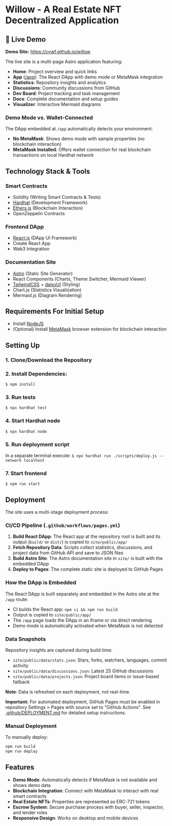 # Willow - A Real Estate NFT Decentralized Application

[//]:"inspired-by-Zillow" 

## 🎯 Live Demo

**Demo Site:** https://cywf.github.io/willow

The live site is a multi-page Astro application featuring:
- **Home**: Project overview and quick links
- **App** ([/app](https://cywf.github.io/willow/app)): The React DApp with demo mode or MetaMask integration
- **Statistics**: Repository insights and analytics
- **Discussions**: Community discussions from GitHub
- **Dev Board**: Project tracking and task management
- **Docs**: Complete documentation and setup guides
- **Visualizer**: Interactive Mermaid diagrams

### Demo Mode vs. Wallet-Connected

The DApp embedded at `/app` automatically detects your environment:
- **No MetaMask**: Shows demo mode with sample properties (no blockchain interaction)
- **MetaMask Installed**: Offers wallet connection for real blockchain transactions on local Hardhat network

## Technology Stack & Tools

### Smart Contracts
- Solidity (Writing Smart Contracts & Tests)
- [Hardhat](https://hardhat.org/) (Development Framework)
- [Ethers.js](https://docs.ethers.io/v5/) (Blockchain Interaction)
- OpenZeppelin Contracts

### Frontend DApp
- [React.js](https://reactjs.org/) (DApp UI Framework)
- Create React App
- Web3 Integration

### Documentation Site
- [Astro](https://astro.build/) (Static Site Generator)
- React Components (Charts, Theme Switcher, Mermaid Viewer)
- [TailwindCSS](https://tailwindcss.com/) + [daisyUI](https://daisyui.com/) (Styling)
- Chart.js (Statistics Visualization)
- Mermaid.js (Diagram Rendering)

## Requirements For Initial Setup
- Install [NodeJS](https://nodejs.org/en/)
- (Optional) Install [MetaMask](https://metamask.io/) browser extension for blockchain interaction

## Setting Up
### 1. Clone/Download the Repository

### 2. Install Dependencies:
`$ npm install`

### 3. Run tests
`$ npx hardhat test`

### 4. Start Hardhat node
`$ npx hardhat node`

### 5. Run deployment script
In a separate terminal execute:
`$ npx hardhat run ./scripts/deploy.js --network localhost`

### 7. Start frontend
`$ npm run start`

## Deployment

The site uses a multi-stage deployment process:

### CI/CD Pipeline (`.github/workflows/pages.yml`)

1. **Build React DApp**: The React app at the repository root is built and its output (`build/` or `dist/`) is copied to `site/public/app/`
2. **Fetch Repository Data**: Scripts collect statistics, discussions, and project data from GitHub API and save to JSON files
3. **Build Astro Site**: The Astro documentation site in `site/` is built with the embedded DApp
4. **Deploy to Pages**: The complete static site is deployed to GitHub Pages

### How the DApp is Embedded

The React DApp is built separately and embedded in the Astro site at the `/app` route:
- CI builds the React app: `npm ci && npm run build` 
- Output is copied to `site/public/app/`
- The `/app` page loads the DApp in an iframe or via direct rendering
- Demo mode is automatically activated when MetaMask is not detected

### Data Snapshots

Repository insights are captured during build time:
- `site/public/data/stats.json`: Stars, forks, watchers, languages, commit activity
- `site/public/data/discussions.json`: Latest 25 GitHub discussions
- `site/public/data/projects.json`: Project board items or issue-based fallback

**Note**: Data is refreshed on each deployment, not real-time.

**Important:** For automated deployment, GitHub Pages must be enabled in repository Settings > Pages with source set to "GitHub Actions". See [.github/DEPLOYMENT.md](.github/DEPLOYMENT.md) for detailed setup instructions.

### Manual Deployment
To manually deploy:
```bash
npm run build
npm run deploy
```

## Features

- **Demo Mode**: Automatically detects if MetaMask is not available and shows demo data
- **Blockchain Integration**: Connect with MetaMask to interact with real smart contracts
- **Real Estate NFTs**: Properties are represented as ERC-721 tokens
- **Escrow System**: Secure purchase process with buyer, seller, inspector, and lender roles
- **Responsive Design**: Works on desktop and mobile devices
